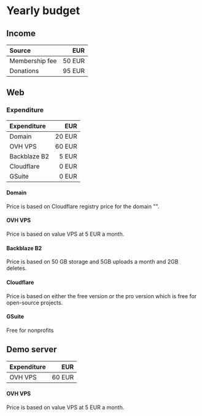 # Yearly budget

## Income
| Source | EUR |
|:-------|--------------:|
| Membership fee | 50 EUR |
| Donations | 95 EUR |

## Web
### Expenditure
| Expenditure | EUR |
|:------------|--------------:|
| Domain | 20 EUR |
| OVH VPS | 60 EUR |
| Backblaze B2 | 5 EUR |
| Cloudflare | 0 EUR |
| GSuite | 0 EUR |

#### Domain
Price is based on Cloudflare registry price for the domain "".

#### OVH VPS
Price is based on value VPS at 5 EUR a month. 

#### Backblaze B2
Price is based on 50 GB storage and 5GB uploads a month and 2GB deletes.

#### Cloudflare
Price is based on either the free version or the pro version which is free for open-source projects.

#### GSuite
Free for nonprofits

## Demo server
| Expenditure | EUR |
|:------------|--------------:|
| OVH VPS | 60 EUR |

#### OVH VPS
Price is based on value VPS at 5 EUR a month. 